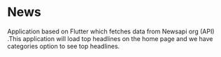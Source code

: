 # News
Application based on Flutter which fetches data from Newsapi org (API) .This application will load top headlines on the home page and we have categories option to see top headlines.
